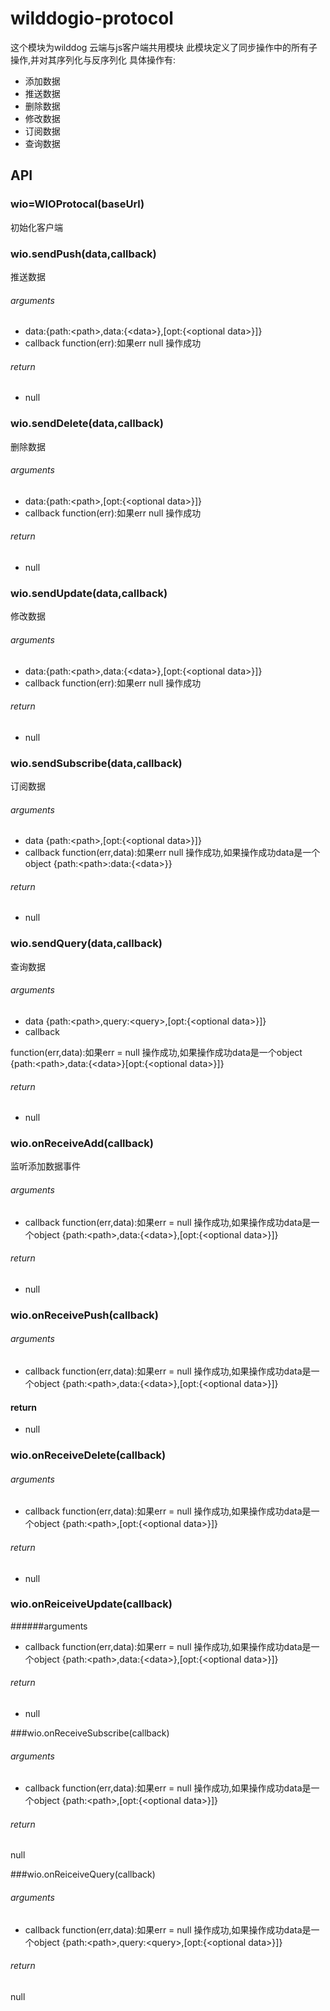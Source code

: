 # wilddogio-protocol
这个模块为wilddog 云端与js客户端共用模块
此模块定义了同步操作中的所有子操作,并对其序列化与反序列化
具体操作有:
* 添加数据
* 推送数据
* 删除数据
* 修改数据
* 订阅数据
* 查询数据

## API


### wio=WIOProtocal(baseUrl)
初始化客户端

### wio.sendPush(data,callback)
推送数据

###### arguments
* data:{path:&lt;path&gt;,data:{&lt;data&gt;},[opt:{&lt;optional data&gt;}]}
* callback
function(err):如果err null 操作成功

###### return
* null

### wio.sendDelete(data,callback)
删除数据

###### arguments
* data:{path:&lt;path&gt;,[opt:{&lt;optional data&gt;}]}
* callback
function(err):如果err null 操作成功

###### return
* null

### wio.sendUpdate(data,callback)
修改数据

###### arguments
* data:{path:&lt;path&gt;,data:{&lt;data&gt;},[opt:{&lt;optional data&gt;}]}
* callback
function(err):如果err null 操作成功

###### return
* null

### wio.sendSubscribe(data,callback)
订阅数据

###### arguments
* data
{path:&lt;path&gt;,[opt:{&lt;optional data&gt;}]}
* callback
function(err,data):如果err null 操作成功,如果操作成功data是一个object {path:&lt;path&gt;:data:{&lt;data&gt;}}

###### return
* null

### wio.sendQuery(data,callback)
查询数据

###### arguments
* data
{path:&lt;path&gt;,query:&lt;query&gt;,[opt:{&lt;optional data&gt;}]}
* callback

function(err,data):如果err = null 操作成功,如果操作成功data是一个object {path:&lt;path&gt;,data:{&lt;data&gt;}[opt:{&lt;optional data&gt;}]}

###### return
* null

### wio.onReceiveAdd(callback)
监听添加数据事件

###### arguments
* callback
function(err,data):如果err = null 操作成功,如果操作成功data是一个object {path:&lt;path&gt;,data:{&lt;data&gt;},[opt:{&lt;optional data&gt;}]}

###### return
* null

### wio.onReceivePush(callback)

###### arguments
* callback
function(err,data):如果err = null 操作成功,如果操作成功data是一个object {path:&lt;path&gt;,data:{&lt;data&gt;},[opt:{&lt;optional data&gt;}]}

#### return
* null

### wio.onReceiveDelete(callback)

###### arguments
* callback
function(err,data):如果err = null 操作成功,如果操作成功data是一个object {path:&lt;path&gt;,[opt:{&lt;optional data&gt;}]}

###### return
* null

### wio.onReiceiveUpdate(callback)

######arguments
* callback
function(err,data):如果err = null 操作成功,如果操作成功data是一个object {path:&lt;path&gt;,data:{&lt;data&gt;},[opt:{&lt;optional data&gt;}]}

###### return 
* null

###wio.onReceiveSubscribe(callback)

###### arguments
* callback
function(err,data):如果err = null 操作成功,如果操作成功data是一个object {path:&lt;path&gt;,[opt:{&lt;optional data&gt;}]}

###### return
null

###wio.onReiceiveQuery(callback)

###### arguments
* callback
function(err,data):如果err = null 操作成功,如果操作成功data是一个object {path:&lt;path&gt;,query:&lt;query&gt;,[opt:{&lt;optional data&gt;}]}
###### return 
null




